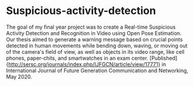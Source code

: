 # Suspicious-activity-detection
The goal of my final year project was to create a Real-time Suspicious Activity Detection and Recognition in Video using Open Pose Estimation. Our thesis aimed to generate a warning message based on crucial points detected in human movements while bending down, waving, or moving out of the camera's field of view, as well as objects in its video range, like cell phones, paper-chits, and smartwatches in an exam center.
[Published]{http://sersc.org/journals/index.php/IJFGCN/article/view/17771} in International Journal of Future Generation Communication and Networking, May 2020.
